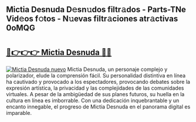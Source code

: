 ## Mictia Desnuda D𝚎sn𝚞dos filtr𝚊dos - Parts-TNe Vid𝚎os f𝚘tos - N𝚞evas filtr𝚊ciones atr𝚊ctivas 0oMQG

# <h2><a href="http://mbcsv2.tromn.icu/?c=Mictia+Desnuda">🔗👉👉👉 Mictia Desnuda 🔗🔗</a></h2>

[![Mictia Desnuda nuevo](https://i.imgur.com/pEAQMta.gif)](http://mbcsv2.tromn.icu/?c=Mictia+Desnuda)
Mictia Desnuda, un personaje complejo y polarizador, elude la comprensión fácil. Su personalidad distintiva en línea ha cautivado y provocado a los espectadores, provocando debates sobre la expresión artística, la privacidad y las complejidades de las comunidades virtuales. A pesar de la ambigüedad de sus planes futuros, su huella en la cultura en línea es imborrable. Con una dedicación inquebrantable y un encanto innegable, el progreso de Mictia Desnuda en el panorama digital es imparable.
